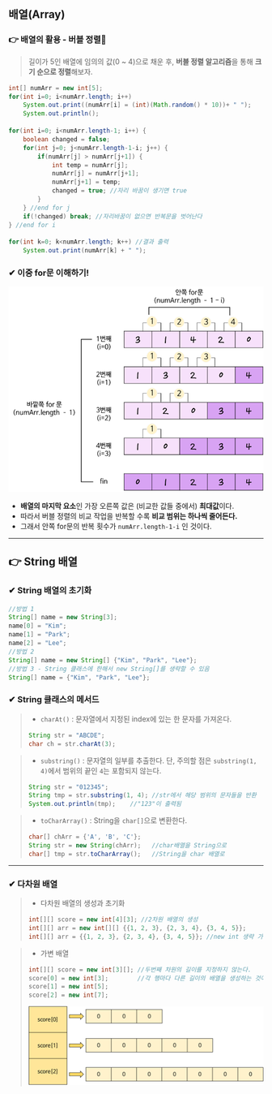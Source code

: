 ## 배열(Array)



### 👉 배열의 활용 - 버블 정렬🎈

> 길이가 5인 배열에 임의의 값(0 ~ 4)으로 채운 후, **버블 정렬 알고리즘**을 통해 **크기 순으로 정렬**해보자.

```java
int[] numArr = new int[5];
for(int i=0; i<numArr.length; i++)
	System.out.print((numArr[i] = (int)(Math.random() * 10))+ " ");
    System.out.println();
	
for(int i=0; i<numArr.length-1; i++) {
	boolean changed = false;
	for(int j=0; j<numArr.length-1-i; j++) {
		if(numArr[j] > numArr[j+1]) {
			int temp = numArr[j];
			numArr[j] = numArr[j+1];
			numArr[j+1] = temp;
			changed = true;	//자리 바꿈이 생기면 true
		}
	} //end for j
    if(!changed) break; //자리바꿈이 없으면 반복문을 벗어난다
} //end for i

for(int k=0; k<numArr.length; k++) //결과 출력
	System.out.print(numArr[k] + " ");
```

### **✔ 이중 for문 이해하기!**

![img](https://github.com/kcy97328/Multicampus/blob/main/JAVA/%EB%B0%B0%EC%97%B4%20for.png)

- **배열의 마지막 요소**인 가장 오른쪽 값은 (비교한 값들 중에서) **최대값**이다.
- 따라서 버블 정렬의 비교 작업을 반복할 수록 **비교 범위는 하나씩 줄어든다.**
- 그래서 안쪽 for문의 반복 횟수가 `numArr.length-1-i` 인 것이다.

------



## 👉 String 배열

### **✔ String 배열의 초기화**

```java
//방법 1
String[] name = new String[3];
name[0] = "Kim";
name[1] = "Park";
name[2] = "Lee";
//방법 2
String[] name = new String[] {"Kim", "Park", "Lee"};
//방법 3 - String 클래스에 한해서 new String[]를 생략할 수 있음
String[] name = {"Kim", "Park", "Lee"}; 
```

### **✔ String 클래스의 메서드**

> - `charAt()` : 문자열에서 지정된 index에 있는 한 문자를 가져온다.
>
> ```java
> String str = "ABCDE";
> char ch = str.charAt(3);
> ```

> - `substring()` : 문자열의 일부를 추출한다.
>   단, 주의할 점은 `substring(1, 4)`에서 범위의 끝인 `4`는 포함되지 않는다.
>
> ```java
> String str = "012345";
> String tmp = str.substring(1, 4); //str에서 해당 범위의 문자들을 반환
> System.out.println(tmp);	  //"123"이 출력됨
> ```

> - `toCharArray()` : String을 `char[]`으로 변환한다.
>
> ```java
> char[] chArr = {'A', 'B', 'C'};
> String str = new String(chArr);	//char배열을 String으로
> char[] tmp = str.toCharArray();	//String을 char 배열로
> ```

------

### **✔ 다차원 배열**

> - 다차원 배열의 생성과 초기화
>
> ```java
> int[][] score = new int[4][3]; //2차원 배열의 생성
> int[][] arr = new int[][] {{1, 2, 3}, {2, 3, 4}, {3, 4, 5}};
> int[][] arr = {{1, 2, 3}, {2, 3, 4}, {3, 4, 5}}; //new int 생략 가능
> ```

> - 가변 배열
>
> ```java
> int[][] score = new int[3][];	//두번째 차원의 길이를 지정하지 않는다.
> score[0] = new int[3];		//각 행마다 다른 길이의 배열을 생성하는 것이 가능하다.
> score[1] = new int[5];
> score[2] = new int[7];
> ```
>
> ![img](https://github.com/kcy97328/Multicampus/blob/main/JAVA/%EA%B0%80%EB%B3%80%20%EB%B0%B0%EC%97%B4.png)

